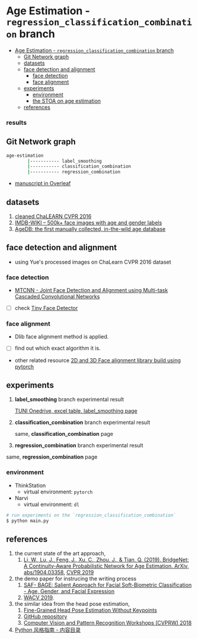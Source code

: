 # Age Estimation - `regression_classification_combination` branch

<!-- TOC -->

- [Age Estimation - `regression_classification_combination` branch](#age-estimation---regression_classification_combination-branch)
  - [Git Network graph](#git-network-graph)
  - [datasets](#datasets)
  - [face detection and alignment](#face-detection-and-alignment)
    - [face detection](#face-detection)
    - [face alignment](#face-alignment)
  - [experiments](#experiments)
    - [environment](#environment)
    - [the STOA on age estimation](#the-stoa-on-age-estimation)
  - [references](#references)

<!-- /TOC -->




### results



## Git Network graph

```sh
age-estimation
        |----------- label_smoothing  
        |----------- classification_combination 
        |----------- regression_combination  
```

- [manuscript in Overleaf](https://www.overleaf.com/project/5d2310338e2b2d7e89e37358)


## datasets

1. [cleaned ChaLEARN CVPR 2016](http://chalearnlap.cvc.uab.es/dataset/19/description/) 
2. [IMDB-WIKI – 500k+ face images with age and gender labels](https://data.vision.ee.ethz.ch/cvl/rrothe/imdb-wiki/)
3. [AgeDB: the first manually collected, in-the-wild age database](https://ibug.doc.ic.ac.uk/resources/agedb/)


## face detection and alignment

- using Yue's processed images on ChaLearn CVPR 2016 dataset

### face detection
- [MTCNN - Joint Face Detection and Alignment using Multi-task Cascaded Convolutional Networks](https://github.com/TropComplique/mtcnn-pytorch)
- [ ] check [Tiny Face Detector](https://github.com/peiyunh/tiny)

### face alignment
- Dlib face alignment method is applied.
- [ ] find out which exact algorithm it is.
- other related resource
 [2D and 3D Face alignment library build using pytorch](https://github.com/1adrianb/face-alignment)
 
## experiments

1. **label_smoothing** branch experimental result
  
   [TUNI Onedrive, excel table, label_smoothing page](https://tuni-my.sharepoint.com/:x:/r/personal/yi_zhou_tuni_fi/_layouts/15/Doc.aspx?sourcedoc=%7B0FAA15DB-6F0E-4794-8F72-F58B4E6E970A%7D&file=experimental%20result%20of%20the%20combination%20on%20different%20classification%20losses.xlsx&action=default&mobileredirect=true)
   
2. **classification_combination** branch experimental result
  
   same, **classification_combination** page
   
3. **regression_combination** branch experimental result
  
  same, **regression_combination** page

### environment

- ThinkStation
  - virtual environment: `pytorch`
- Narvi
  - virtual environment: `dl`

```sh
# run experiments on the `regression_classification_combination`
$ python main.py  
```


## references

1. the current state of the art approach, 
   1. [Li, W., Lu, J., Feng, J., Xu, C., Zhou, J., & Tian, Q. (2019). BridgeNet: A Continuity-Aware Probabilistic Network for Age Estimation. ArXiv, abs/1904.03358](https://arxiv.org/abs/1904.03358), [CVPR 2019](http://cvpr2019.thecvf.com/)
2. the demo paper for instrucing the writing process
   1. [SAF- BAGE: Salient Approach for Facial Soft-Biometric Classification - Age, Gender, and Facial Expression](https://arxiv.org/abs/1803.05719)
   2. [WACV 2019](https://wacv19.wacv.net).
3. the similar idea from the head pose estimation, 
   1. [Fine-Grained Head Pose Estimation Without Keypoints](https://arxiv.org/abs/1710.00925)
   2. [GitHub repository](https://github.com/natanielruiz/deep-head-pose)
   3. [Computer Vision and Pattern Recognition Workshops (CVPRW) 2018](http://cvpr2018.thecvf.com/program/workshops)
4. [Python 风格指南 - 内容目录](https://zh-google-styleguide.readthedocs.io/en/latest/google-python-styleguide/contents/)
